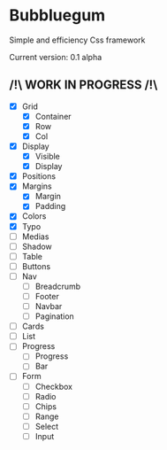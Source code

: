 # Bubbluegum
 Simple and efficiency Css framework

Current version: 0.1 alpha

## /!\ WORK IN PROGRESS /!\
- [x] Grid
    - [x] Container
    - [x] Row
    - [x] Col
- [x] Display
    - [x] Visible
    - [x] Display
- [x] Positions
- [x] Margins
    - [x] Margin
    - [x] Padding
- [x] Colors
- [x] Typo
- [ ] Medias
- [ ] Shadow
- [ ] Table
- [ ] Buttons
- [ ] Nav
    - [ ] Breadcrumb
    - [ ] Footer
    - [ ] Navbar
    - [ ] Pagination
- [ ] Cards
- [ ] List
- [ ] Progress
    - [ ] Progress
    - [ ] Bar
- [ ] Form
    - [ ] Checkbox
    - [ ] Radio
    - [ ] Chips
    - [ ] Range
    - [ ] Select
    - [ ] Input